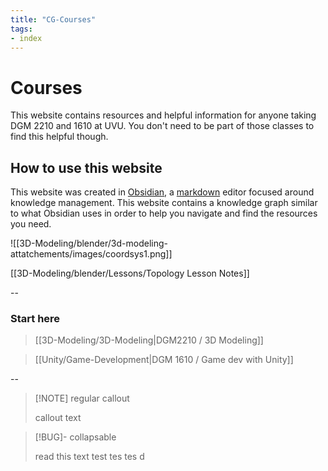 ```yaml
---
title: "CG-Courses"
tags:
- index
---
```


# Courses
This website contains resources and helpful information for anyone taking DGM 2210 and 1610 at UVU. You don't need to be part of those classes to find this helpful though.

## How to use this website
This website was created in [Obsidian](https://obsidian.md/), a [markdown](https://www.markdownguide.org/) editor focused around knowledge management. This website contains a knowledge graph similar to what Obsidian uses in order to help you navigate and find the resources you need.

![[3D-Modeling/blender/3d-modeling-attatchements/images/coordsys1.png]]

[[3D-Modeling/blender/Lessons/Topology Lesson Notes]]





--

### Start here
>[[3D-Modeling/3D-Modeling|DGM2210 / 3D Modeling]]

>[[Unity/Game-Development|DGM 1610 / Game dev with Unity]]



--

>[!NOTE] regular callout
>
>callout text
>

>[!BUG]- collapsable
>
>read this text
>test
>tes
>tes
>d